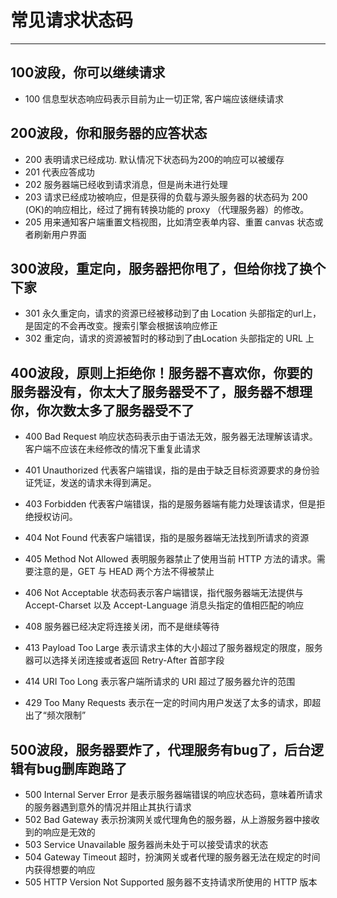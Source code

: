 # 常见请求状态码

-------

## 100波段，你可以继续请求

* 100 信息型状态响应码表示目前为止一切正常, 客户端应该继续请求

## 200波段，你和服务器的应答状态

* 200 表明请求已经成功. 默认情况下状态码为200的响应可以被缓存
* 201 代表应答成功
* 202 服务器端已经收到请求消息，但是尚未进行处理
* 203 请求已经成功被响应，但是获得的负载与源头服务器的状态码为 200 (OK)的响应相比，经过了拥有转换功能的 proxy （代理服务器）的修改。
* 205 用来通知客户端重置文档视图，比如清空表单内容、重置 canvas 状态或者刷新用户界面

## 300波段，重定向，服务器把你甩了，但给你找了换个下家

* 301 永久重定向，请求的资源已经被移动到了由 Location 头部指定的url上，是固定的不会再改变。搜索引擎会根据该响应修正
* 302 重定向，请求的资源被暂时的移动到了由Location 头部指定的 URL 上

## 400波段，原则上拒绝你！服务器不喜欢你，你要的服务器没有，你太大了服务器受不了，服务器不想理你，你次数太多了服务器受不了

* 400 Bad Request 响应状态码表示由于语法无效，服务器无法理解该请求。 客户端不应该在未经修改的情况下重复此请求
* 401 Unauthorized 代表客户端错误，指的是由于缺乏目标资源要求的身份验证凭证，发送的请求未得到满足。
* 403 Forbidden 代表客户端错误，指的是服务器端有能力处理该请求，但是拒绝授权访问。
* 404 Not Found 代表客户端错误，指的是服务器端无法找到所请求的资源
* 405 Method Not Allowed 表明服务器禁止了使用当前 HTTP 方法的请求。需要注意的是，GET 与 HEAD 两个方法不得被禁止
* 406 Not Acceptable 状态码表示客户端错误，指代服务器端无法提供与  Accept-Charset 以及 Accept-Language 消息头指定的值相匹配的响应

* 408 服务器已经决定将连接关闭，而不是继续等待
* 413 Payload Too Large 表示请求主体的大小超过了服务器规定的限度，服务器可以选择关闭连接或者返回  Retry-After 首部字段
* 414 URI Too Long 表示客户端所请求的 URI 超过了服务器允许的范围
* 429 Too Many Requests 表示在一定的时间内用户发送了太多的请求，即超出了“频次限制”

## 500波段，服务器要炸了，代理服务有bug了，后台逻辑有bug删库跑路了

* 500 Internal Server Error 是表示服务器端错误的响应状态码，意味着所请求的服务器遇到意外的情况并阻止其执行请求
* 502 Bad Gateway 表示扮演网关或代理角色的服务器，从上游服务器中接收到的响应是无效的
* 503 Service Unavailable 服务器尚未处于可以接受请求的状态
* 504 Gateway Timeout 超时，扮演网关或者代理的服务器无法在规定的时间内获得想要的响应
* 505 HTTP Version Not Supported 服务器不支持请求所使用的 HTTP 版本